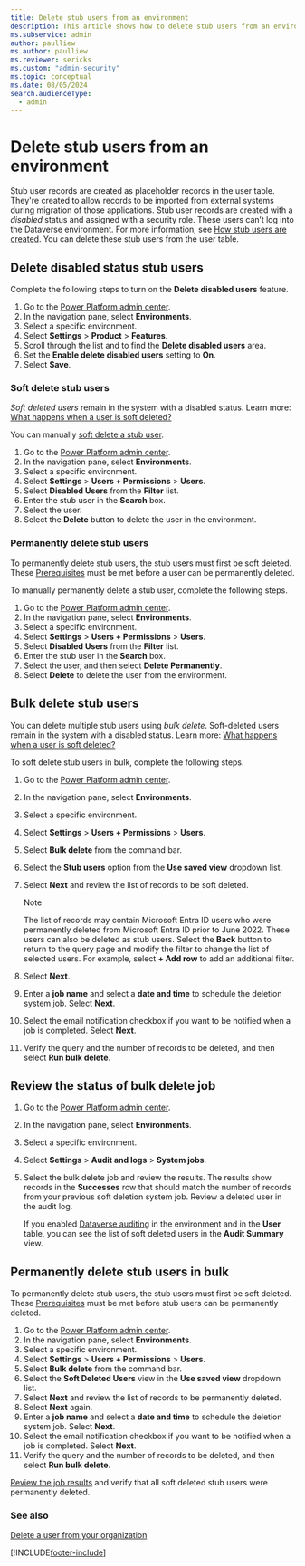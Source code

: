 ```yaml
---
title: Delete stub users from an environment 
description: This article shows how to delete stub users from an environment in Microsoft Power Platform admin center.
ms.subservice: admin
author: paulliew
ms.author: paulliew
ms.reviewer: sericks
ms.custom: "admin-security"
ms.topic: conceptual
ms.date: 08/05/2024
search.audienceType: 
  - admin
---
```


# Delete stub users from an environment 

Stub user records are created as placeholder records in the user table. They're created to allow records to be imported from external systems during migration of those applications. Stub user records are created with a _disabled_ status and assigned with a security role. These users can’t log into the Dataverse environment. For more information, see [How stub users are created](create-users.md#how-stub-users-are-created). You can delete these stub users from the user table.


## Delete disabled status stub users

Complete the following steps to turn on the **Delete disabled users** feature.

1.	Go to the [Power Platform admin center](https://admin.powerplatform.microsoft.com/).
1.	In the navigation pane, select **Environments**.
1.	Select a specific environment.
1.	Select **Settings** > **Product** > **Features**.
1.	Scroll through the list and to find the **Delete disabled users** area.
1.	Set the **Enable delete disabled users** setting to **On**.
1.	Select **Save**.

### Soft delete stub users

_Soft deleted users_ remain in the system with a disabled status. Learn more: [What happens when a user is soft deleted?](delete-users.md#what-happens-when-a-user-is-soft-deleted)

You can manually [soft delete a stub user](delete-users.md#option-a-soft-delete-users-from-the-disabled-users-view).

1.	Go to the [Power Platform admin center](https://admin.powerplatform.microsoft.com/).
1.	In the navigation pane, select **Environments**.
1.	Select a specific environment.
1.	Select **Settings** > **Users + Permissions** > **Users**.
1.	Select **Disabled Users** from the **Filter** list.
1.	Enter the stub user in the **Search** box.
1.	Select the user. 
1.	Select the **Delete** button to delete the user in the environment.

### Permanently delete stub users

To permanently delete stub users, the stub users must first be soft deleted. These [Prerequisites](delete-users.md#prerequisites) must be met before a user can be permanently deleted.

To manually permanently delete a stub user, complete the following steps.

1.	Go to the [Power Platform admin center](https://admin.powerplatform.microsoft.com/).
1.	In the navigation pane, select **Environments**.
1.	Select a specific environment.
1.	Select **Settings** > **Users + Permissions** > **Users**.
1.	Select **Disabled Users** from the **Filter** list.
1.	Enter the stub user in the **Search** box.
1.	Select the user, and then select **Delete Permanently**. 
1.	Select **Delete** to delete the user from the environment.

## Bulk delete stub users
You can delete multiple stub users using _bulk delete_.  Soft-deleted users remain in the system with a disabled status. Learn more: [What happens when a user is soft deleted?](delete-users.md#what-happens-when-a-user-is-soft-deleted)

To soft delete stub users in bulk, complete the following steps.
1.	Go to the [Power Platform admin center](https://admin.powerplatform.microsoft.com/).
1.	In the navigation pane, select **Environments**.
1.	Select a specific environment.
1.	Select **Settings** > **Users + Permissions** > **Users**.
1.	Select **Bulk delete** from the command bar. 
1.	Select the **Stub users** option from the **Use saved view** dropdown list.
1.	Select **Next** and review the list of records to be soft deleted.
   
    > [!Note]
    > The list of records may contain Microsoft Entra ID users who were permanently deleted from Microsoft Entra ID prior to June 2022. These users can also be deleted as stub users. Select the **Back** button to return to the query page and modify the filter to change the list of selected users. For example, select **+ Add row** to add an additional filter.
  
1.	Select **Next**.
1.	Enter a **job name** and select a **date and time** to schedule the deletion system job. Select **Next**.
1.	Select the email notification checkbox if you want to be notified when a job is completed. Select **Next**.
1.	Verify the query and the number of records to be deleted, and then select **Run bulk delete**.

## Review the status of bulk delete job
1.	Go to the [Power Platform admin center](https://admin.powerplatform.microsoft.com/).
1.	In the navigation pane, select **Environments**.
1.	Select a specific environment.
1.	Select **Settings** > **Audit and logs** > **System jobs**.
1.	Select the bulk delete job and review the results. The results show records in the **Successes** row that should match the number of records from your previous soft deletion system job.
Review a deleted user in the audit log.

    If you enabled [Dataverse auditing](manage-dataverse-auditing.md) in the environment and in the **User** table, you can see the list of soft deleted users in the **Audit Summary** view. 

## Permanently delete stub users in bulk
To permanently delete stub users, the stub users must first be soft deleted. These [Prerequisites](delete-users.md#prerequisites) must be met before stub users can be permanently deleted.

1.	Go to the [Power Platform admin center](https://admin.powerplatform.microsoft.com/).
1.	In the navigation pane, select **Environments**.
1.	Select a specific environment.
1.	Select **Settings** > **Users + Permissions** > **Users**.
1.	Select **Bulk delete** from the command bar. 
1.	Select the **Soft Deleted Users** view in the **Use saved view** dropdown list.
1.	Select **Next** and review the list of records to be permanently deleted.
1.	Select **Next** again.
1.	Enter a **job name** and select a **date and time** to schedule the deletion system job. Select **Next**.
1.	Select the email notification checkbox if you want to be notified when a job is completed. Select **Next**.
1.	Verify the query and the number of records to be deleted, and then select **Run bulk delete**.

[Review the job results](delete-stub-users.md#review-the-status-of-bulk-delete-job) and verify that all soft deleted stub users were permanently deleted.

### See also

[Delete a user from your organization](/microsoft-365/admin/add-users/delete-a-user?view=o365-worldwide&preserve-view=true) <br />

[!INCLUDE[footer-include](../includes/footer-banner.md)]
